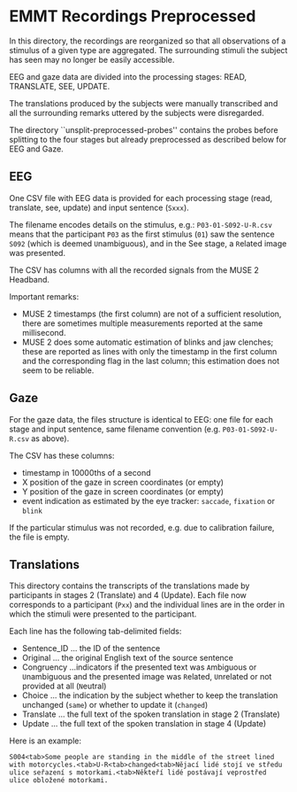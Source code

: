 # EMMT Recordings Preprocessed

In this directory, the recordings are reorganized so that all observations of a stimulus of a given type are aggregated. The surrounding stimuli the subject has seen may no longer be easily accessible.

EEG and gaze data are divided into the processing stages: READ, TRANSLATE, SEE, UPDATE.

The translations produced by the subjects were manually transcribed and all the surrounding remarks uttered by the subjects were disregarded.

The directory ``unsplit-preprocessed-probes'' contains the probes before splitting to the four stages but already preprocessed as described below for EEG and Gaze.

## EEG 

One CSV file with EEG data is provided for each processing stage (read, translate, see, update) and input sentence (``Sxxx``).

The filename encodes details on the stimulus, e.g.: ``P03-01-S092-U-R.csv`` means that the participant ``P03`` as the first stimulus (``01``) saw the sentence ``S092`` (which is deemed ``U``nambiguous), and in the See stage, a ``R``elated image was presented.

The CSV has columns with all the recorded signals from the MUSE 2 Headband.

Important remarks:
- MUSE 2 timestamps (the first column) are not of a sufficient resolution, there are sometimes multiple measurements reported at the same millisecond.
- MUSE 2 does some automatic estimation of blinks and jaw clenches; these are reported as lines with only the timestamp in the first column and the corresponding flag in the last column; this estimation does not seem to be reliable.

## Gaze

For the gaze data, the files structure is identical to EEG: one file for each stage and input sentence, same filename convention (e.g. ``P03-01-S092-U-R.csv`` as above).

The CSV has these columns:
- timestamp in 10000ths of a second
- X position of the gaze in screen coordinates (or empty)
- Y position of the gaze in screen coordinates (or empty)
- event indication as estimated by the eye tracker: ``saccade``, ``fixation`` or ``blink``

If the particular stimulus was not recorded, e.g. due to calibration failure, the file is empty.

## Translations

This directory contains the transcripts of the translations made by participants in stages 2 (Translate) and 4 (Update).
Each file now corresponds to a participant (``Pxx``) and the individual lines are in the order in which the stimuli were presented to the participant.

Each line has the following tab-delimited fields:

- Sentence_ID ... the ID of the sentence
- Original ... the original English text of the source sentence
- Congruency ...indicators if the presented text was ``A``mbiguous or ``U``nambiguous and the presented image was ``R``elated, ``U``nrelated or not provided at all (``N``eutral)
- Choice ... the indication by the subject whether to keep the translation unchanged (``same``) or whether to update it (``changed``)
- Translate ... the full text of the spoken translation in stage 2 (Translate)
- Update ... the full text of the spoken translation in stage 4 (Update)

Here is an example:
```
S004<tab>Some people are standing in the middle of the street lined with motorcycles.<tab>U-R<tab>changed<tab>Nějací lidé stojí ve středu ulice seřazení s motorkami.<tab>Někteří lidé postávají veprostřed ulice obložené motorkami.
```


